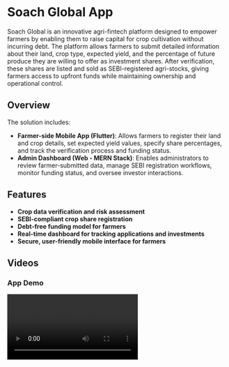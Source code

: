 # Soach Global App

Soach Global is an innovative agri-fintech platform designed to empower farmers by enabling them to raise capital for crop cultivation without incurring debt. The platform allows farmers to submit detailed information about their land, crop type, expected yield, and the percentage of future produce they are willing to offer as investment shares. After verification, these shares are listed and sold as SEBI-registered agri-stocks, giving farmers access to upfront funds while maintaining ownership and operational control.

## Overview

The solution includes:

- **Farmer-side Mobile App (Flutter)**: Allows farmers to register their land and crop details, set expected yield values, specify share percentages, and track the verification process and funding status.
- **Admin Dashboard (Web - MERN Stack)**: Enables administrators to review farmer-submitted data, manage SEBI registration workflows, monitor funding status, and oversee investor interactions.

## Features

- **Crop data verification and risk assessment**
- **SEBI-compliant crop share registration**
- **Debt-free funding model for farmers**
- **Real-time dashboard for tracking applications and investments**
- **Secure, user-friendly mobile interface for farmers**

## Videos

### App Demo

<video src='https://rawcdn.githack.com/RaunakSeth/TempSoach/refs/heads/main/WhatsApp%20Video%202025-04-24%20at%2001.00.25_93bcdf2e.mp4' />
